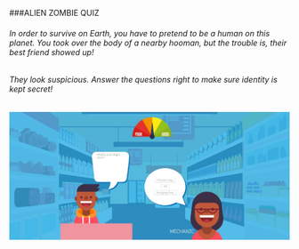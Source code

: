 ###ALIEN ZOMBIE QUIZ

###### In order to survive on Earth, you have to pretend to be a human on this planet. You took over the body of a nearby hooman, but the trouble is, their best friend showed up!

###### They look suspicious. Answer the questions right to make sure identity is kept secret!

![Home Page](./src/assets/display.jpg)
